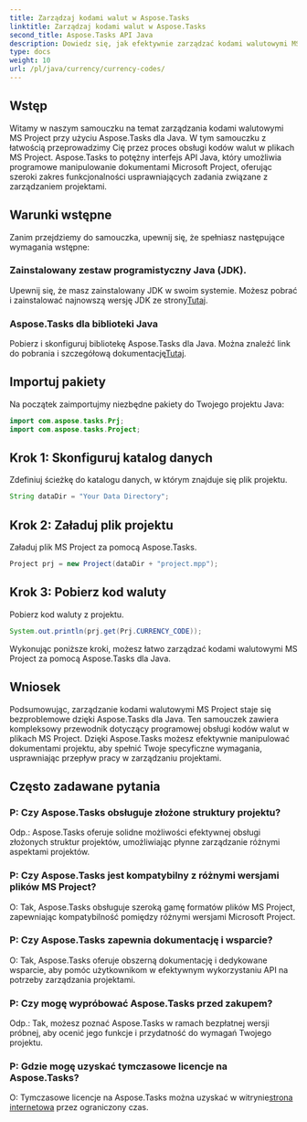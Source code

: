 ```yaml
---
title: Zarządzaj kodami walut w Aspose.Tasks
linktitle: Zarządzaj kodami walut w Aspose.Tasks
second_title: Aspose.Tasks API Java
description: Dowiedz się, jak efektywnie zarządzać kodami walutowymi MS Project za pomocą Aspose.Tasks dla Java. Usprawnij swoje zadania związane z zarządzaniem projektami bez wysiłku.
type: docs
weight: 10
url: /pl/java/currency/currency-codes/
---
```

## Wstęp
Witamy w naszym samouczku na temat zarządzania kodami walutowymi MS Project przy użyciu Aspose.Tasks dla Java. W tym samouczku z łatwością przeprowadzimy Cię przez proces obsługi kodów walut w plikach MS Project. Aspose.Tasks to potężny interfejs API Java, który umożliwia programowe manipulowanie dokumentami Microsoft Project, oferując szeroki zakres funkcjonalności usprawniających zadania związane z zarządzaniem projektami.
## Warunki wstępne
Zanim przejdziemy do samouczka, upewnij się, że spełniasz następujące wymagania wstępne:
### Zainstalowany zestaw programistyczny Java (JDK).
Upewnij się, że masz zainstalowany JDK w swoim systemie. Możesz pobrać i zainstalować najnowszą wersję JDK ze strony[Tutaj](https://www.oracle.com/java/technologies/javase-jdk11-downloads.html).
### Aspose.Tasks dla biblioteki Java
 Pobierz i skonfiguruj bibliotekę Aspose.Tasks dla Java. Można znaleźć link do pobrania i szczegółową dokumentację[Tutaj](https://reference.aspose.com/tasks/java/).

## Importuj pakiety
Na początek zaimportujmy niezbędne pakiety do Twojego projektu Java:
```java
import com.aspose.tasks.Prj;
import com.aspose.tasks.Project;
```

## Krok 1: Skonfiguruj katalog danych
Zdefiniuj ścieżkę do katalogu danych, w którym znajduje się plik projektu.
```java
String dataDir = "Your Data Directory";
```
## Krok 2: Załaduj plik projektu
Załaduj plik MS Project za pomocą Aspose.Tasks.
```java
Project prj = new Project(dataDir + "project.mpp");
```
## Krok 3: Pobierz kod waluty
Pobierz kod waluty z projektu.
```java
System.out.println(prj.get(Prj.CURRENCY_CODE));
```
Wykonując poniższe kroki, możesz łatwo zarządzać kodami walutowymi MS Project za pomocą Aspose.Tasks dla Java.

## Wniosek
Podsumowując, zarządzanie kodami walutowymi MS Project staje się bezproblemowe dzięki Aspose.Tasks dla Java. Ten samouczek zawiera kompleksowy przewodnik dotyczący programowej obsługi kodów walut w plikach MS Project. Dzięki Aspose.Tasks możesz efektywnie manipulować dokumentami projektu, aby spełnić Twoje specyficzne wymagania, usprawniając przepływ pracy w zarządzaniu projektami.
## Często zadawane pytania
### P: Czy Aspose.Tasks obsługuje złożone struktury projektu?
Odp.: Aspose.Tasks oferuje solidne możliwości efektywnej obsługi złożonych struktur projektów, umożliwiając płynne zarządzanie różnymi aspektami projektów.
### P: Czy Aspose.Tasks jest kompatybilny z różnymi wersjami plików MS Project?
O: Tak, Aspose.Tasks obsługuje szeroką gamę formatów plików MS Project, zapewniając kompatybilność pomiędzy różnymi wersjami Microsoft Project.
### P: Czy Aspose.Tasks zapewnia dokumentację i wsparcie?
O: Tak, Aspose.Tasks oferuje obszerną dokumentację i dedykowane wsparcie, aby pomóc użytkownikom w efektywnym wykorzystaniu API na potrzeby zarządzania projektami.
### P: Czy mogę wypróbować Aspose.Tasks przed zakupem?
Odp.: Tak, możesz poznać Aspose.Tasks w ramach bezpłatnej wersji próbnej, aby ocenić jego funkcje i przydatność do wymagań Twojego projektu.
### P: Gdzie mogę uzyskać tymczasowe licencje na Aspose.Tasks?
 O: Tymczasowe licencje na Aspose.Tasks można uzyskać w witrynie[strona internetowa](https://purchase.aspose.com/temporary-license/) przez ograniczony czas.
